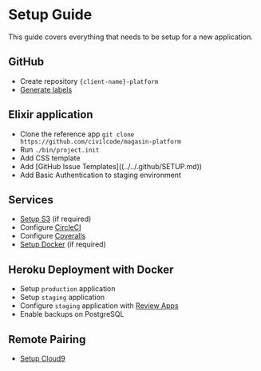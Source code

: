 # Setup Guide

This guide covers everything that needs to be setup for a new application.

## GitHub

* Create repository `{client-name}-platform`
* [Generate labels](https://github.com/civilcode/magasin-platform/tree/3c0ec7def06ed304b6b6069edd846d6d3837b5f3/.github/SETUP.md)

## Elixir application
* Clone the reference app `git clone https://github.com/civilcode/magasin-platform`
* Run `./bin/project.init`
* Add CSS template
* Add \[GitHub Issue Templates\]\(\(../../.github/SETUP.md\)\)
* Add Basic Authentication to staging environment

## Services

* [Setup S3](s3.md) \(if required\)
* Configure [CircleCI](http://circleci.com)
* Configure [Coveralls](setup-coveralls.md)
* [Setup Docker](https://github.com/civilcode/magasin-platform/tree/3c0ec7def06ed304b6b6069edd846d6d3837b5f3/guides/app/docker.md) \(if required\)

## Heroku Deployment with Docker

* Setup `production` application
* Setup `staging` application
* Configure `staging` application with [Review Apps](https://devcenter.heroku.com/articles/github-integration-review-apps)
* Enable backups on PostgreSQL

## Remote Pairing

* [Setup Cloud9](https://github.com/civilcode/cloud9-bootstrap)

